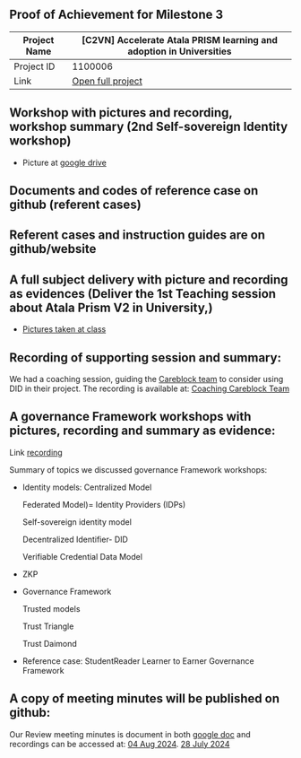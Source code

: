 ##  Proof of Achievement for Milestone 3
|  Project Name |[C2VN] Accelerate Atala PRISM learning and adoption in Universities|
| ------------ | ------------ |
| Project ID  | 1100006 |
|  Link  |  [Open full project](https://projectcatalyst.io/funds/11/cardano-open-ecosystem/c2vn-accelerate-atala-prism-learning-and-adoption-in-universities-8d47f) |


## Workshop with pictures and recording, workshop summary (2nd Self-sovereign Identity workshop)
- Picture at [google drive ](https://photos.app.goo.gl/oVYpGo3Znq5dPjQm7)

## Documents and codes of reference case on github (referent cases)
## Referent cases and instruction guides are on github/website

## A full subject delivery with picture and recording as evidences (Deliver the 1st Teaching session about Atala Prism V2 in University,)
- [Pictures taken at class](https://drive.google.com/drive/folders/17R96Gvw0Vqh_CC6DQj8-AtcseNUuS7Qh)

## Recording of supporting session and summary:
We had a coaching session, guiding the [Careblock team](https://projectcatalyst.io/funds/11/cardano-use-cases-concept/careblock-empowering-secure-healthcare-transactions-by-cardano) to consider using DID in their project. The recording is available at: [Coaching Careblock Team](https://www.youtube.com/watch?v=GhWtDi4xe0E?t=1913)

## A governance Framework workshops with pictures, recording and summary as evidence:
Link [recording](https://youtu.be/IVoLioyYy-o)

Summary of  topics we discussed governance Framework workshops:
- Identity models:
	Centralized Model

	Federated Model)= Identity Providers (IDPs)

	Self-sovereign identity model

	Decentralized Identifier- DID

	Verifiable Credential Data Model

- ZKP
  
- Governance Framework

  	Trusted models
  
	Trust Triangle

	Trust Daimond

- Reference case: StudentReader Learner to Earner Governance Framework
  
## A copy of meeting minutes will be published on github:
Our Review meeting minutes is document in both [google doc](https://docs.google.com/document/d/1ibhsHIXqg33BnT84qbQeAOA3zECIsFrS4fkks8aml_I/edit?usp=sharing) 
and recordings can be accessed at:
[04 Aug 2024](https://youtu.be/7uroHR7pbso?t=396). 
[28 July 2024](https://youtu.be/X-5ZYZpAaF4?list=PLbQhX3HIoPxq0Rol6v2szteet0fAnpTcM&t=1876)
